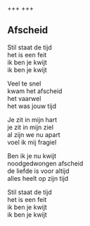 +++
+++

## Afscheid

Stil staat de tijd \
het is een feit \
ik ben je kwijt \
ik ben je kwijt

Veel te snel \
kwam het afscheid \
het vaarwel \
het was jouw tijd

Je zit in mijn hart \
je zit in mijn ziel \
al zijn we nu apart \
voel ik mij fragiel

Ben ik je nu kwijt \
noodgedwongen afscheid \
de liefde is voor altijd \
alles heelt op zijn tijd

Stil staat de tijd \
het is een feit \
ik ben je kwijt \
ik ben je kwijt
